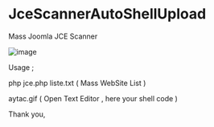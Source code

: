 # JceScannerAutoShellUpload
Mass Joomla JCE Scanner


![image](https://user-images.githubusercontent.com/80779474/158018035-b0c5210d-f58c-481f-a3b1-671af198519f.png)

Usage ; 

php jce.php liste.txt ( Mass WebSite List )

aytac.gif ( Open Text Editor , here your shell code )




Thank you,

